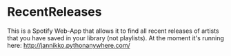 # RecentReleases

This is a Spotify Web-App that allows it to find all recent releases of artists that you have saved in your library (not playlists).
At the moment it's running here: http://jannikko.pythonanywhere.com/
